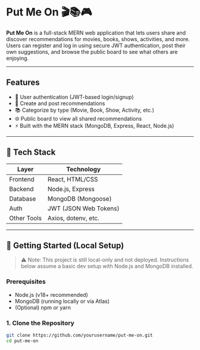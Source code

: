 # Put Me On 🎬📚🎮

**Put Me On** is a full-stack MERN web application that lets users share and discover recommendations for movies, books, shows, activities, and more. Users can register and log in using secure JWT authentication, post their own suggestions, and browse the public board to see what others are enjoying.

---

## Features

- 🔐 User authentication (JWT-based login/signup)
- 📝 Create and post recommendations
- 📚 Categorize by type (Movie, Book, Show, Activity, etc.)
- 🌐 Public board to view all shared recommendations
- ⚡ Built with the MERN stack (MongoDB, Express, React, Node.js)

---

## 🧠 Tech Stack

| Layer        | Technology          |
|--------------|---------------------|
| Frontend     | React, HTML/CSS     |
| Backend      | Node.js, Express    |
| Database     | MongoDB (Mongoose)  |
| Auth         | JWT (JSON Web Tokens) |
| Other Tools  | Axios, dotenv, etc. |

---

## 🚀 Getting Started (Local Setup)

> ⚠️ Note: This project is still local-only and not deployed. Instructions below assume a basic dev setup with Node.js and MongoDB installed.

### Prerequisites

- Node.js (v18+ recommended)
- MongoDB (running locally or via Atlas)
- (Optional) npm or yarn

### 1. Clone the Repository

```bash
git clone https://github.com/yourusername/put-me-on.git
cd put-me-on

